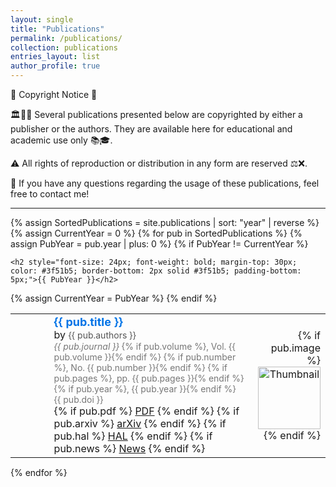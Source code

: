 ```yaml
---
layout: single
title: "Publications"
permalink: /publications/
collection: publications
entries_layout: list
author_profile: true
---
```


📜 Copyright Notice 📜

🏛️👨‍🏫 Several publications presented below are copyrighted by either a publisher or the authors. They are available here for educational and academic use only 📚🎓.

⚠️ All rights of reproduction or distribution in any form are reserved ⚖️❌.

📩 If you have any questions regarding the usage of these publications, feel free to contact me!

---

{% assign SortedPublications = site.publications | sort: "year" | reverse %}
{% assign CurrentYear = 0 %}
{% for pub in SortedPublications %}
  {% assign PubYear = pub.year | plus: 0 %}
  {% if PubYear != CurrentYear %}
  
    <h2 style="font-size: 24px; font-weight: bold; margin-top: 30px; color: #3f51b5; border-bottom: 2px solid #3f51b5; padding-bottom: 5px;">{{ PubYear }}</h2>
  
  {% assign CurrentYear = PubYear %}
  {% endif %}
  <table style="width:100%; margin-bottom:15px; border-collapse:collapse; border: none; table-layout: fixed; border-spacing: 0;">
      <tr>
        <td style="width: 10%; font-size: 30px; text-align: left; vertical-align: top; padding-right: 30px; border: none;">
        <i class="far fa-file-alt"></i>
      </td>
      <!-- Publication Details (Middle) -->
      <td style="width: 75%; text-align: left; vertical-align: middle; padding-left: 20px; border: none;">
        <strong style="font-size: 18px; font-weight: bold; color: #0073e6;">{{ pub.title }}</strong><br>
        by <span style="font-size: 14px; color: #555;">{{ pub.authors }}</span><br>
        <span style="font-size: 14px; color: #777;">
          <em>{{ pub.journal }}</em>
          {% if pub.volume %}, Vol. {{ pub.volume }}{% endif %}
          {% if pub.number %}, No. {{ pub.number }}{% endif %}
          {% if pub.pages %}, pp. {{ pub.pages }}{% endif %}
          {% if pub.year %}, {{ pub.year }}{% endif %}
        </span><br>
        <span style="font-size: 14px; color: #777;">{{ pub.doi }}</span><br>
        <div class="btn-links">
          {% if pub.pdf %}
            <a class="btn btn-outline-primary btn-sm" href="{{ pub.pdf }}" target="_blank" rel="noopener">PDF</a>
          {% endif %}
          {% if pub.arxiv %}
            <a class="btn btn-outline-primary btn-sm" href="{{ pub.arxiv }}" target="_blank" rel="noopener">arXiv</a>
          {% endif %}
          {% if pub.hal %}
            <a class="btn btn-outline-primary btn-sm" href="{{ pub.hal }}" target="_blank" rel="noopener">HAL</a>
          {% endif %}
          {% if pub.news %}
            <a class="btn btn-outline-primary btn-sm" href="{{ pub.news }}" target="_blank" rel="noopener">News</a>
          {% endif %}
        </div>
      </td>
      <!-- Thumbnail (Right) -->
      <td style="width: 175px; height: 100px; text-align: right; vertical-align: middle; overflow: hidden; border: none;">
        {% if pub.image %}
          <img src="{{ pub.image }}" alt="Thumbnail" style="height: 100px; width: auto; max-width: 175px; border-radius: 1px;">
        {% endif %}
      </td>
    </tr>
  </table>

{% endfor %}
